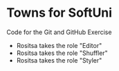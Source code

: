 # Towns for SoftUni
Code for the Git and GitHub Exercise
* Rositsa takes the role "Editor"
* Rositsa  takes the role "Shuffler"
* Rositsa  takes the role "Styler"
